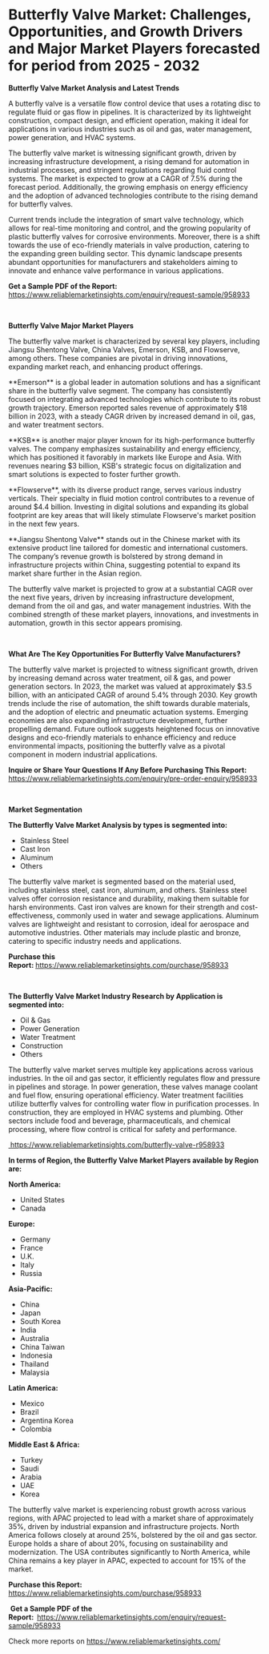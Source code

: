 <p><h1>Butterfly Valve Market: Challenges, Opportunities, and Growth Drivers and Major Market Players forecasted for period from 2025 - 2032</h1></p><p><strong>Butterfly Valve Market Analysis and Latest Trends</strong></p>
<p><p>A butterfly valve is a versatile flow control device that uses a rotating disc to regulate fluid or gas flow in pipelines. It is characterized by its lightweight construction, compact design, and efficient operation, making it ideal for applications in various industries such as oil and gas, water management, power generation, and HVAC systems. </p><p>The butterfly valve market is witnessing significant growth, driven by increasing infrastructure development, a rising demand for automation in industrial processes, and stringent regulations regarding fluid control systems. The market is expected to grow at a CAGR of 7.5% during the forecast period. Additionally, the growing emphasis on energy efficiency and the adoption of advanced technologies contribute to the rising demand for butterfly valves. </p><p>Current trends include the integration of smart valve technology, which allows for real-time monitoring and control, and the growing popularity of plastic butterfly valves for corrosive environments. Moreover, there is a shift towards the use of eco-friendly materials in valve production, catering to the expanding green building sector. This dynamic landscape presents abundant opportunities for manufacturers and stakeholders aiming to innovate and enhance valve performance in various applications.</p></p>
<p><strong>Get a Sample PDF of the Report:&nbsp;</strong> <a href="https://www.reliablemarketinsights.com/enquiry/request-sample/958933?utm_campaign=2177&utm_medium=2&utm_source=Github&utm_content=ia&utm_term=17022025&utm_id=butterfly-valve">https://www.reliablemarketinsights.com/enquiry/request-sample/958933</a></p>
<p>&nbsp;</p>
<p><strong>Butterfly Valve Major Market Players</strong></p>
<p><p>The butterfly valve market is characterized by several key players, including Jiangsu Shentong Valve, China Valves, Emerson, KSB, and Flowserve, among others. These companies are pivotal in driving innovations, expanding market reach, and enhancing product offerings.</p><p>**Emerson** is a global leader in automation solutions and has a significant share in the butterfly valve segment. The company has consistently focused on integrating advanced technologies which contribute to its robust growth trajectory. Emerson reported sales revenue of approximately $18 billion in 2023, with a steady CAGR driven by increased demand in oil, gas, and water treatment sectors.</p><p>**KSB** is another major player known for its high-performance butterfly valves. The company emphasizes sustainability and energy efficiency, which has positioned it favorably in markets like Europe and Asia. With revenues nearing $3 billion, KSB's strategic focus on digitalization and smart solutions is expected to foster further growth.</p><p>**Flowserve**, with its diverse product range, serves various industry verticals. Their specialty in fluid motion control contributes to a revenue of around $4.4 billion. Investing in digital solutions and expanding its global footprint are key areas that will likely stimulate Flowserve's market position in the next few years.</p><p>**Jiangsu Shentong Valve** stands out in the Chinese market with its extensive product line tailored for domestic and international customers. The company’s revenue growth is bolstered by strong demand in infrastructure projects within China, suggesting potential to expand its market share further in the Asian region.</p><p>The butterfly valve market is projected to grow at a substantial CAGR over the next five years, driven by increasing infrastructure development, demand from the oil and gas, and water management industries. With the combined strength of these market players, innovations, and investments in automation, growth in this sector appears promising.</p></p>
<p>&nbsp;</p>
<p><strong>What Are The Key Opportunities For Butterfly Valve Manufacturers?</strong></p>
<p><p>The butterfly valve market is projected to witness significant growth, driven by increasing demand across water treatment, oil & gas, and power generation sectors. In 2023, the market was valued at approximately $3.5 billion, with an anticipated CAGR of around 5.4% through 2030. Key growth trends include the rise of automation, the shift towards durable materials, and the adoption of electric and pneumatic actuation systems. Emerging economies are also expanding infrastructure development, further propelling demand. Future outlook suggests heightened focus on innovative designs and eco-friendly materials to enhance efficiency and reduce environmental impacts, positioning the butterfly valve as a pivotal component in modern industrial applications.</p></p>
<p><strong>Inquire or Share Your Questions If Any Before Purchasing This Report:</strong> <a href="https://www.reliablemarketinsights.com/enquiry/pre-order-enquiry/958933?utm_campaign=2177&utm_medium=2&utm_source=Github&utm_content=ia&utm_term=17022025&utm_id=butterfly-valve">https://www.reliablemarketinsights.com/enquiry/pre-order-enquiry/958933</a></p>
<p>&nbsp;</p>
<p><strong>Market Segmentation</strong></p>
<p><strong>The Butterfly Valve Market Analysis by types is segmented into:</strong></p>
<p><ul><li>Stainless Steel</li><li>Cast Iron</li><li>Aluminum</li><li>Others</li></ul></p>
<p><p>The butterfly valve market is segmented based on the material used, including stainless steel, cast iron, aluminum, and others. Stainless steel valves offer corrosion resistance and durability, making them suitable for harsh environments. Cast iron valves are known for their strength and cost-effectiveness, commonly used in water and sewage applications. Aluminum valves are lightweight and resistant to corrosion, ideal for aerospace and automotive industries. Other materials may include plastic and bronze, catering to specific industry needs and applications.</p></p>
<p><strong>Purchase this Report:&nbsp;</strong><a href="https://www.reliablemarketinsights.com/purchase/958933?utm_campaign=2177&utm_medium=2&utm_source=Github&utm_content=ia&utm_term=17022025&utm_id=butterfly-valve">https://www.reliablemarketinsights.com/purchase/958933</a></p>
<p>&nbsp;</p>
<p><strong>The Butterfly Valve Market Industry Research by Application is segmented into:</strong></p>
<p><ul><li>Oil & Gas</li><li>Power Generation</li><li>Water Treatment</li><li>Construction</li><li>Others</li></ul></p>
<p><p>The butterfly valve market serves multiple key applications across various industries. In the oil and gas sector, it efficiently regulates flow and pressure in pipelines and storage. In power generation, these valves manage coolant and fuel flow, ensuring operational efficiency. Water treatment facilities utilize butterfly valves for controlling water flow in purification processes. In construction, they are employed in HVAC systems and plumbing. Other sectors include food and beverage, pharmaceuticals, and chemical processing, where flow control is critical for safety and performance.</p></p>
<p><a href="https://www.reliablemarketinsights.com/butterfly-valve-r958933?utm_campaign=2177&utm_medium=2&utm_source=Github&utm_content=ia&utm_term=17022025&utm_id=butterfly-valve">&nbsp;https://www.reliablemarketinsights.com/butterfly-valve-r958933</a></p>
<p><strong>In terms of Region, the Butterfly Valve Market Players available by Region are:</strong></p>
<p>
    <p> <strong> North America: </strong>
        <ul>
            <li>United States</li>
            <li>Canada</li>
        </ul>
        </p> 
    <p> <strong> Europe: </strong>
        <ul>
            <li>Germany</li>
            <li>France</li>
            <li>U.K.</li>
            <li>Italy</li>
            <li>Russia</li>
        </ul>
        </p> 
    <p> <strong> Asia-Pacific: </strong>
        <ul>
            <li>China</li>
            <li>Japan</li>
            <li>South Korea</li>
            <li>India</li>
            <li>Australia</li>
            <li>China Taiwan</li>
            <li>Indonesia</li>
            <li>Thailand</li>
            <li>Malaysia</li>
        </ul>
        </p> 
    <p> <strong> Latin America: </strong>
        <ul>
            <li>Mexico</li>
            <li>Brazil</li>
            <li>Argentina Korea</li>
            <li>Colombia</li>
        </ul>
        </p> 
    <p> <strong> Middle East & Africa: </strong>
        <ul>
            <li>Turkey</li>
            <li>Saudi</li>
            <li>Arabia</li>
            <li>UAE</li>
            <li>Korea</li>
        </ul>
    </p>
    </p>
<p><p>The butterfly valve market is experiencing robust growth across various regions, with APAC projected to lead with a market share of approximately 35%, driven by industrial expansion and infrastructure projects. North America follows closely at around 25%, bolstered by the oil and gas sector. Europe holds a share of about 20%, focusing on sustainability and modernization. The USA contributes significantly to North America, while China remains a key player in APAC, expected to account for 15% of the market.</p></p>
<p><strong>Purchase this Report: </strong><a href="https://www.reliablemarketinsights.com/purchase/958933?utm_campaign=2177&utm_medium=2&utm_source=Github&utm_content=ia&utm_term=17022025&utm_id=butterfly-valve">https://www.reliablemarketinsights.com/purchase/958933</a></p>
<p>&nbsp;<strong>Get a Sample PDF of the Report:&nbsp;&nbsp;</strong><a href="https://www.reliablemarketinsights.com/enquiry/request-sample/958933?utm_campaign=2177&utm_medium=2&utm_source=Github&utm_content=ia&utm_term=17022025&utm_id=butterfly-valve">https://www.reliablemarketinsights.com/enquiry/request-sample/958933</a></p>
<p><strong></strong></p>
<p>Check more reports on <a href="https://www.reliablemarketinsights.com/?utm_campaign=2177&utm_medium=2&utm_source=Github&utm_content=ia&utm_term=17022025&utm_id=butterfly-valve">https://www.reliablemarketinsights.com/</a></p>